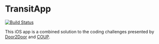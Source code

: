  TransitApp
======================================

[![Build Status](https://travis-ci.org/solidcell/TransitApp.svg?branch=master)](https://travis-ci.org/solidcell/TransitApp)

This iOS app is a combined solution to the coding challenges presented by [Door2Door](https://github.com/allyapp/transit-app-task) and [COUP](https://joincoup.com/).

